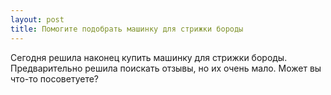 ```yaml
---
layout: post 
title: Помогите подобрать машинку для стрижки бороды 
--- 
```

Сегодня решила наконец купить машинку для стрижки бороды. Предварительно решила поискать отзывы, но их очень мало. Может вы что-то посоветуете?